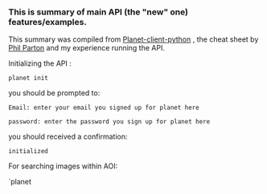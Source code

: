 ### This is summary of main API (the "new" one) features/examples.

This summary was compiled from [Planet-client-python](https://planetlabs.github.io/planet-client-python/index.html) , the cheat sheet by [Phil Parton](https://github.com/pparton/planet-satellite-analysis/blob/master/PlanetApiCheatSheet.md) and my experience running the API. 

Initializing the API :

`planet init`

you should be prompted to:

```
Email: enter your email you signed up for planet here

password: enter the password you sign up for planet here

```

you should received a confirmation:

`initialized`

For searching images within AOI:

`planet